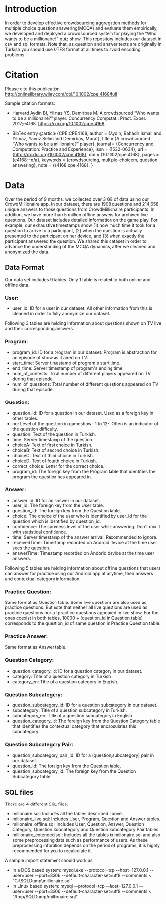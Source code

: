 # Introduction
In order to develop effective crowdsourcing aggregation methods for multiple choice question answering(MCQA) and evaluate them empirically, we developed and deployed a crowdsourced system for playing the “Who wants to be a millionaire?” quiz show. This repository includes our dataset in csv and sql formats. Note that, as question and answer texts are originally in Turkish you should use UTF8 format at all times to avoid encoding problems.

# Citation
Please cite this publication http://onlinelibrary.wiley.com/doi/10.1002/cpe.4168/full

Sample citation formats:
- Harvard
Aydin BI, Yilmaz YS, Demirbas M. A crowdsourced “Who wants to be a millionaire?” player. Concurrency Computat.: Pract. Exper. 2017;e4168. https://doi.org/10.1002/cpe.4168

- BibTex entry
@article {CPE:CPE4168,
  author = {Aydin, Bahadir Ismail and Yilmaz, Yavuz Selim and Demirbas, Murat},
  title = {A crowdsourced “Who wants to be a millionaire?” player},
  journal = {Concurrency and Computation: Practice and Experience},
  issn = {1532-0634},
  url = {http://dx.doi.org/10.1002/cpe.4168},
  doi = {10.1002/cpe.4168},
  pages = {e4168--n/a},
  keywords = {crowdsourcing, multiple-choicem, question answering},
  note = {e4168 cpe.4168},
}

# Data
Over the period of 9 months, we collected over 3 GB of data using our CrowdMillionaire app. In our dataset, there are 1908 questions and 214,658 unique answers to those
questions from CrowdMillionaire participants. In addition,
we have more than 5 million offline answers for archived live
questions.
Our dataset includes detailed information on the game
play. For example, our exhaustive timestamps show (1) how
much time it took for a question to arrive to a participant,
(2) when the question is actually presented to the participant
on her device, and (3) when exactly the participant answered
the question. We
shared this dataset in order
to advance the understanding of the MCQA dynamics, after we cleaned and anonymized the data.

## Data Format
Our data set includes 9 tables. Only 1 table is related to both online and offline data. 

### User:
- user_id: ID for a user in our dataset. All other information from this is cleaned in order to fully anonymize our dataset.

Following 3 tables are holding information about questions shown on TV live and their corresponding answers.

### Program: 
- program_id: ID for a program in our dataset.	Program is abstraction for an episode of show as it aired on TV. 
- start_time: Server timestamp of program's start time.
- end_time: Server timestamp of program's ending time.	
- num_of_contests: Total number of different players appeared on TV during that episode.
- num_of_questions: Total number of different questions appeared on TV during that episode.

### Question: 
- question_id: ID for a question in our dataset. Used as a foreign key in other tables.
- no: Level of the question in gameshow- 1 to 12-. Often is an indicator of the question difficulty.	
- question: Text of the question in Turkish.
- time: Server timestamp of the question. 
- choiceA: Text of first choice in Turkish.
- choiceB: Text of second choice in Turkish.	
- choiceC: Text of third choice in Turkish.
- choiceD: Text of fourth choice in Turkish.
- correct_choice: Letter for the correct choice.	
- program_id: The foreign key from the Program table that identifies the program the question has appeared in.

### Answer:
- answer_id: ID for an answer in our dataset.
- user_id: The foreign key from the User table.
- question_id: The foreign key from the Question table.
- choice: The choice of the user who is identified by user_id for the question which is identified by question_id.
- confidence: The sureness level of the user while answering. Don't mix it with statistical confidence.
- time: Server timestamp of the answer arrival. Recommended to ignore.
- receivedTime: Timestamp recorded on Android device at the time user sees the question. 
- answerTime: Timestamp recorded on Andorid device at the time user answers. 

Following 5 tables are holding information about offline questions that users can answer for practice using our Android app at anytime, their answers and contextual category information.

### Practice Question: 
Same format as Question table. Some live questions are also used as practice questions. But note that neither all live questions are used as practice questions nor all practice questions appeared in live show. For the ones coexist in both tables, 10000 + (question_id in Question table) corresponds to the question_id of same question in Practice Question table. 

### Practice Answer:
Same format as Answer table.

### Question Category:
- question_category_id: ID for a question category in our dataset.
- category: Title of a question category in Turkish.
- category_en: Title of a question category in English.

### Question Subcategory:
- question_subcategory_id: ID for a question subcategory in our dataset.
- subcategory: Title of a question subcategory in Turkish.
- subcategory_en: Title of a question subcategory in English.
- question_category_id: The foreign key from the Question Category table that identifies the contextual category that encapsulates this subcategory.

### Question Subcategory Pair:
- question_subcategory_pair_id:  ID for a (question,subcategory) pair in our dataset.
- question_id: The foreign key from the Question table.
- question_subcategory_id: The foreign key from the Question Subcategory table.

## SQL files
There are 4 different SQL files. 
- millonaire.sql: Includes all the tables described above.
- millonaire_live.sql: Includes User, Program, Question and Answer tables.
- millonaire_offline.sql: Includes User, Question, Answer, Question Category, Question Subcategory and Question Subcategory Pair tables.
- millionaire_extended.sql: Includes all the tables in millonaire.sql and also some preprocessing data such as performance of users. As these preprocessing inforation depends on the period of programs, it is highly recommended for you to recalculate it.

A sample import statement should work as
- In a DOS based system: 
mysql.exe --protocol=tcp --host=127.0.0.1 --user=user --port=3306 --default-character-set=utf8 --comments < "C:\\SQLDump\\millionaire.sql"
- In Linux based system: 
mysql --protocol=tcp --host=127.0.0.1 --user=user --port=3306 --default-character-set=utf8 --comments < "/tmp/SQLDump/millionaire.sql"

